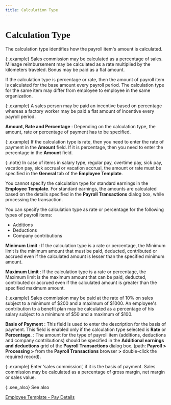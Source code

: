 ```yaml
---
title: Calculation Type
---
```


# <font style="font-family: Verdana;" face="verdana">Calculation Type</font>


The calculation type identifies how the payroll item's amount is calculated.


{:.example}
Sales commission may be calculated as a percentage  of sales. Mileage reimbursement may be calculated as a rate multiplied  by the kilometers traveled. Bonus may be paid as a flat amount.


If the calculation type is percentage or rate, then the amount of payroll  item is calculated for the base amount every payroll period. The calculation  type for the same item may differ from employee to employee in the same  organization.


{:.example}
A sales person may be paid an incentive based  on percentage whereas a factory worker may be paid a flat amount of incentive  every payroll period.


**Amount, Rate  and Percentage**
: Depending on the calculation type, the amount, rate  or percentage of payment has to be specified.


{:.example}
If the calculation type is rate, then you  need to enter the rate of payment in the **Amount**  field. If it is percentage, then you need to enter the percentage in the  **Amount** field.


{:.note}
In case of items in salary type, regular pay,  overtime pay, sick pay, vacation pay, sick accrual or vacation accrual,  the amount or rate must be specified in the **General**  tab of the **Employee Template**.


You cannot specify the calculation type for standard earnings in the  **Employee Template**. For standard  earnings, the amounts are calculated based on the details specified in  the **Payroll Transactions** dialog  box, while processing the transaction.


You can specify the calculation type as rate or percentage for the following  types of payroll items:

- Additions
- Deductions
- Company contributions



**Minimum Limit**
: If the calculation type is a rate or percentage,  the Minimum limit is the minimum amount that must be paid, deducted, contributed  or accrued even if the calculated amount is lesser than the specified  minimum amount.


**Maximum Limit**
: If the calculation type is a rate or percentage,  the Maximum limit is the maximum amount that can be paid, deducted, contributed  or accrued even if the calculated amount is greater than the specified  maximum amount.


{:.example}
Sales commission may be paid at the rate of  10% on sales subject to a minimum of $200 and a maximum of $1000. An employee's  contribution to a benefit plan may be calculated as a percentage of his  salary subject to a minimum of $50 and a maximum of $100.


**Basis of Payment**
: This field is used to enter the description for  the basis of payment. This field is enabled only if the calculation type  selected is **Rate** or **Percentage**.
: The amount for the type of payroll item (additions,  deductions and company contributions) should be specified in the **Additional earnings and deductions** grid  of the **Payroll Transactions** dialog  box. (path: **Payroll &gt; Processing &gt;**  from the **Payroll Transactions** browser **&gt;** double-click the required record).


{:.example}
Enter ‘sales commission’,  if it is the basis of payment. Sales commission may be calculated as a  percentage of gross margin, net margin or sales value.


{:.see_also}
See also


[Employee  Template - Pay Details]({{site.prl_baseurl}}/misc/pay_details.html)
